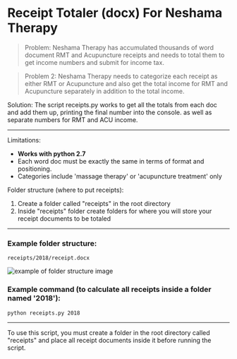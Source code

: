 # Receipt Totaler (docx) For Neshama Therapy

> Problem: Neshama Therapy has accumulated thousands of word document RMT and Acupuncture receipts and needs to total them to get income numbers and submit for income tax. 


> Problem 2: Neshama Therapy needs to categorize each receipt as either RMT or Acupuncture and also get the total income for RMT and Acupuncture separately in addition to the total income.



Solution: The script receipts.py works to get all the totals from each doc and add them up, printing the final number into the console. as well as separate numbers for RMT and ACU income. 


------------------


Limitations: 
- **Works with python 2.7**
- Each word doc must be exactly the same in terms of format and positioning. 
- Categories include 'massage therapy' or 'acupuncture treatment' only


Folder structure (where to put receipts): 
1) Create a folder called "receipts" in the root directory
2) Inside "receipts" folder create folders for where you will store your receipt documents to be totaled


------------------
 

### Example folder structure: 
`receipts/2018/receipt.docx`

![example of folder structure image](http://i63.tinypic.com/jzbgq9.png)

### Example command (to calculate all receipts inside a folder named '2018'):
`python receipts.py 2018`


------------------


To use this script, you must create a folder in the root directory called "receipts" and place all receipt documents inside it before running the script. 
